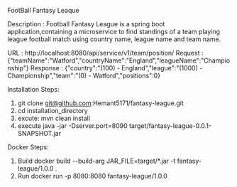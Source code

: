 FootBall Fantasy Leaque

Description : Football Fantasy League is a spring boot application,containing a microservice to find standings of a team playing league football match using country name, league name and team name.

URL : http://localhost:8080/api/service/v1/team/position/
Request :  {"teamName":"Watford","countryName":"England","leagueName":"Championship"}
Response : {"country":"(100) - England","league":"(1000) - Championship","team":"(0) - Watford","positions":0}

Installation Steps:

1) git clone git@github.com:Hemant5171/fantasy-league.git
2) cd installation_directory 
3) excute: mvn clean install
4) execute java -jar -Dserver.port=8090 target/fantasy-league-0.0.1-SNAPSHOT.jar

Docker Steps:

1) Build 
   docker build --build-arg JAR_FILE=target/*.jar -t fantasy-league/1.0.0 .
2) Run
   docker run -p 8080:8080 fantasy-league/1.0.0
